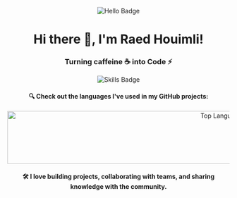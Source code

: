 <p align="center">
  <img src="https://img.shields.io/badge/hello-hi-green?style=for-the-badge&logo=python&logoColor=white" alt="Hello Badge" />
</p>

<h1 align="center">Hi there 👋, I'm Raed Houimli!</h1>
<h3 align="center">Turning caffeine ☕ into Code ⚡</h3>

<p align="center">
  <img src="https://img.shields.io/badge/Skills-Python%20|%20JavaScript%20|%20Data%20Science%20|%20Cybersecurity-blue?style=flat&logo=python&logoColor=white" alt="Skills Badge" />
</p>

<!-- GitHub Stats with Language Bar Chart -->
<h4 align="center">🔍 Check out the languages I've used in my GitHub projects:</h4>
<p align="center">
  <img width="1000" height="120" src="https://github-readme-stats.vercel.app/api/top-langs/?username=rayxtn&layout=compact&hide=html&langs_count=6&theme=radical" alt="Top Languages Used" />
</p>

<h4 align="center">
  🛠️ I love building projects, collaborating with teams, and sharing knowledge with the community.
</h4>
